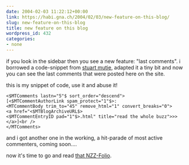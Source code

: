 ```yaml
---
date: 2004-02-03 11:22:12+00:00
link: https://habi.gna.ch/2004/02/03/new-feature-on-this-blog/
slug: new-feature-on-this-blog
title: new feature on this blog
wordpress_id: 432
categories:
- none
---
```


if you look in the sidebar then you see a new feature: "last comments".
i borrowed a code-snippet from [stuart mutie](http://www.stuartmudie.net/blog/000016.html), adapted it a tiny bit and now you can see the last comments that were posted here on the site.  

this is my snippet of code, use it and abuse it!

```` 
<$MTComments lastn="5"$ sort_order="descend">  
[<$MTCommentAuthorLink spam_protect="1"$>:  
<MTCommentBody trim_to="45" remove_html="1" convert_breaks="0">  
<a href="<$MTBlogArchiveURL$>  
<$MTCommentEntryID pad="1"$>.html" title="read the whole buzz">>>
</a>]<br /> 
</MTComments>
````
and i got another one in the working, a hit-parade of most active commenters, coming soon....

now it's time to go and read [that NZZ-Folio](http://flagr.antville.org/stories/675415/).